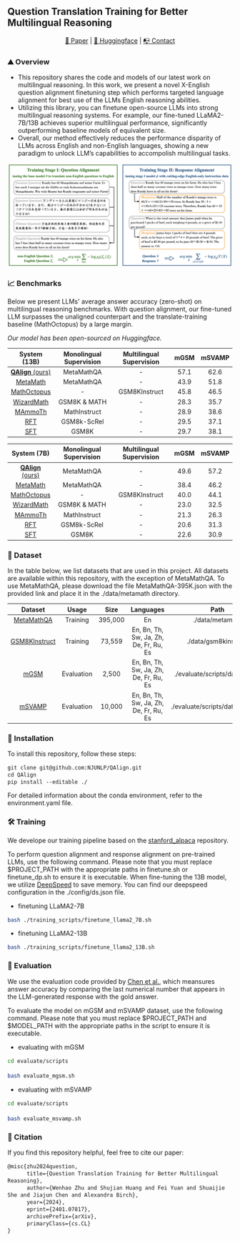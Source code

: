 ## Question Translation Training for Better Multilingual Reasoning

<p align="center">
  <a href="https://arxiv.org/abs/2401.07817"> 📃 Paper</a> | 
  <a href="https://huggingface.co/Wenhao97"> 🤗 Huggingface</a> | 
  <a href="https://owennju.github.io/"> 📭 Contact</a> 
</p>

### :mountain: Overview 
* This repository shares the code and models of our latest work on multilingual reasoning. In this work, we present a novel X-English question alignment finetuning step which performs targeted language alignment for best use of the LLMs English reasoning abilities.
* Utilizing this library, you can finetune open-source LLMs into strong multilingual reasoning systems. For example, our fine-tuned LLaMA2-7B/13B achieves superior multilingual performance, significantly outperforming baseline models of equivalent size.
* Overall, our method effectively reduces the performance disparity of LLMs across English and non-English languages, showing a new paradigm to unlock LLM’s capabilities to accompolish multilingual tasks.

![](./illustration.png)

### :chart_with_upwards_trend: Benchmarks

Below we present LLMs' average answer accuracy (zero-shot) on multilingual reasoning benchmarks. With question alignment, our fine-tuned LLM
surpasses the unaligned counterpart and the translate-training baseline (MathOctopus) by a large margin.

*Our model has been open-sourced on Huggingface.*

|        System (13B)        | Monolingual Supervision | Multilingual Supervision | mGSM | mSVAMP |
|:--------------------------:|:-----------------------:|:------------------------:|:----:|:------:|
| [**QAlign** (ours)](https://huggingface.co/Wenhao97/QAlign-MetaMathQA-13B) |        MetaMathQA       |             -            | 57.1 |  62.6  |
|          [MetaMath](https://huggingface.co/meta-math/MetaMath-13B-V1.0)          |        MetaMathQA       |             -            | 43.9 |  51.8  |          
|         [MathOctopus](https://huggingface.co/Mathoctopus/Parallel_13B)        |            -            |       GSM8KInstruct      | 45.8 |  46.5  |          
|         [WizardMath](https://huggingface.co/WizardLM/WizardMath-13B-V1.0)         |          GSM8K & MATH          |             -            | 28.3 |  35.7  |          
|           [MAmmoTh](https://huggingface.co/TIGER-Lab/MAmmoTH-13B)          |          MathInstruct         |             -            | 28.9 |  38.6  |       
|             [RFT](https://huggingface.co/OFA-Sys/gsm8k-rft-llama13b2-u13b/tree/main)            |          GSM8k-ScRel          |             -            | 29.5 |  37.1  |          
|             [SFT]()            |          GSM8K          |             -            | 29.7 |  38.1  |      

|         System (7B)        | Monolingual Supervision | Multilingual Supervision | mGSM | mSVAMP |
|:--------------------------:|:-----------------------:|:------------------------:|:----:|:------:|
| [**QAlign** (ours)](https://huggingface.co/Wenhao97/QAlign-MetaMathQA-7B) |        MetaMathQA       |             -            | 49.6 |  57.2  |      
|         [MetaMath](https://huggingface.co/meta-math/MetaMath-7B-V1.0)          |        MetaMathQA       |             -            | 38.4 |  46.2  |         
|         [MathOctopus](https://huggingface.co/Mathoctopus/Parallel_7B)        |            -            |       GSM8KInstruct      | 40.0 |  44.1  |         
|         [WizardMath](https://huggingface.co/WizardLM/WizardMath-7B-V1.0)         |          GSM8K & MATH          |             -            | 23.0 |  32.5  |          
|         [MAmmoTh](https://huggingface.co/TIGER-Lab/MAmmoTH-7B)          |          MathInstruct         |             -            | 21.3 |  26.3  |       
|         [RFT](https://huggingface.co/OFA-Sys/gsm8k-rft-llama7b2-u13b/tree/main)            |           GSM8k-ScRel         |             -            | 20.6 |  31.3  |          
|         [SFT]()           |          GSM8K          |             -            | 22.6 |  30.9  |       


### :open_file_folder: Dataset
In the table below, we list datasets that are used in this project. All datasets are available within this repository, with the exception of MetaMathQA. To use MetaMathQA, please download the file MetaMathQA-395K.json with the provided link and place it in the ./data/metamath directory.

|    Dataset    |    Usage   |   Size  |           Languages           | Path |
|:-------------:|:----------:|:-------:|:-----------------------------:| :--: |
|   [MetaMathQA](https://huggingface.co/datasets/meta-math/MetaMathQA)  |  Training  | 395,000 |               En              | ./data/metamath |
| [GSM8KInstruct](https://huggingface.co/datasets/Mathoctopus/GSM8KInstruct_Parallel) |  Training  |  73,559 | En, Bn, Th, Sw, Ja, Zh, De, Fr, Ru, Es | ./data/gsm8kinstruct|
|     [mGSM](https://huggingface.co/datasets/juletxara/mgsm)     | Evaluation |  2,500  | En, Bn, Th, Sw, Ja, Zh, De, Fr, Ru, Es | ./evaluate/scripts/data/mgsm |
|    [mSVAMP](https://huggingface.co/datasets/Mathoctopus/MSVAMP)    | Evaluation |  10,000 | En, Bn, Th, Sw, Ja, Zh, De, Fr, Ru, Es | ./evaluate/scripts/data/msvamp |

### :jigsaw: Installation
To install this repository, follow these steps:
```
git clone git@github.com:NJUNLP/QAlign.git
cd QAlign
pip install --editable ./
```

For detailed information about the conda environment, refer to the environment.yaml file.

### :hammer_and_wrench: Training
We develope our training pipeline based on the [stanford_alpaca](https://github.com/tatsu-lab/stanford_alpaca) repository. 

To perform question alignment and response alignment on pre-trained LLMs, use the following command. Please note that you must replace $PROJECT_PATH with the appropriate paths in finetune.sh or finetune_dp.sh to ensure it is executable. When fine-tuning the 13B model, we utilize [DeepSpeed](https://github.com/microsoft/DeepSpeed) to save memory. You can find our deepspeed configuration in the ./config/ds.json file.

* finetuning LLaMA2-7B
```bash
bash ./training_scripts/finetune_llama2_7B.sh
```

* finetuning LLaMA2-13B
```bash
bash ./training_scripts/finetune_llama2_13B.sh
```

### :straight_ruler: Evaluation
We use the evaluation code provided by [Chen et al.](https://github.com/microsoft/MathOctopus), which meansures answer accuracy by comparing the last numerical number that appears in the LLM-generated response with the gold answer.

To evaluate the model on mGSM and mSVAMP dataset, use the following command. Please note that you must replace $PROJECT_PATH and $MODEL_PATH with the appropriate paths in the script to ensure it is executable.

* evaluating with mGSM
```bash
cd evaluate/scripts

bash evaluate_mgsm.sh
```

* evaluating with mSVAMP
```bash
cd evaluate/scripts

bash evaluate_msvamp.sh
```

### :evergreen_tree: Citation
If you find this repository helpful, feel free to cite our paper:
```
@misc{zhu2024question,
      title={Question Translation Training for Better Multilingual Reasoning}, 
      author={Wenhao Zhu and Shujian Huang and Fei Yuan and Shuaijie She and Jiajun Chen and Alexandra Birch},
      year={2024},
      eprint={2401.07817},
      archivePrefix={arXiv},
      primaryClass={cs.CL}
}
```